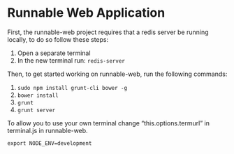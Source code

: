 Runnable Web Application
========================

First, the runnable-web project requires that a redis server be running locally, to do so follow these steps:

1. Open a separate terminal
2. In the new terminal run: `redis-server`

Then, to get started working on runnable-web, run the following commands:

1. `sudo npm install grunt-cli bower -g`
2. `bower install`
3. `grunt`
4. `grunt server`

To allow you to use your own terminal change “this.options.termurl” in terminal.js in runnable-web.

`export NODE_ENV=development `
